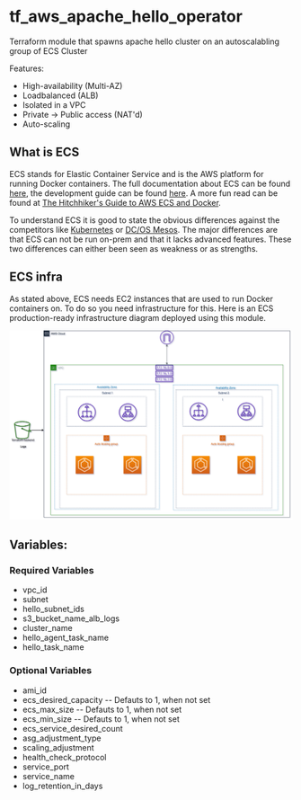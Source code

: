 # tf_aws_apache_hello_operator

Terraform module that spawns apache hello cluster on an autoscalabling group of ECS Cluster

Features:
* High-availability (Multi-AZ)
* Loadbalanced (ALB)
* Isolated in a VPC
* Private -> Public access (NAT'd)
* Auto-scaling

## What is ECS

ECS stands for Elastic Container Service and is the AWS platform for running Docker containers.
The full documentation about ECS can be found [here](https://aws.amazon.com/ecs/), the development guide can be found [here](http://docs.aws.amazon.com/AmazonECS/latest/developerguide/Welcome.html). A more fun read can be found at [The Hitchhiker's Guide to AWS ECS and Docker](http://start.jcolemorrison.com/the-hitchhikers-guide-to-aws-ecs-and-docker/).

To understand ECS it is good to state the obvious differences against the competitors like [Kubernetes](https://kubernetes.io/) or [DC/OS Mesos](https://docs.mesosphere.com/). The major differences are that ECS can not be run on-prem and that it lacks advanced features. These two differences can either been seen as weakness or as strengths.

## ECS infra

As stated above, ECS needs EC2 instances that are used to run Docker containers on. To do so you need infrastructure for this. Here is an ECS production-ready infrastructure diagram deployed using this module.

![ECS infra](img/api_ecs.png)




  
## Variables:

### Required Variables

- vpc_id
- subnet
- hello_subnet_ids
- s3_bucket_name_alb_logs
- cluster_name
- hello_agent_task_name
- hello_task_name

### Optional Variables

- ami_id
- ecs_desired_capacity      -- Defauts to 1, when not set
- ecs_max_size              -- Defauts to 1, when not set
- ecs_min_size              -- Defauts to 1, when not set
- ecs_service_desired_count
- asg_adjustment_type
- scaling_adjustment
- health_check_protocol
- service_port
- service_name
- log_retention_in_days
